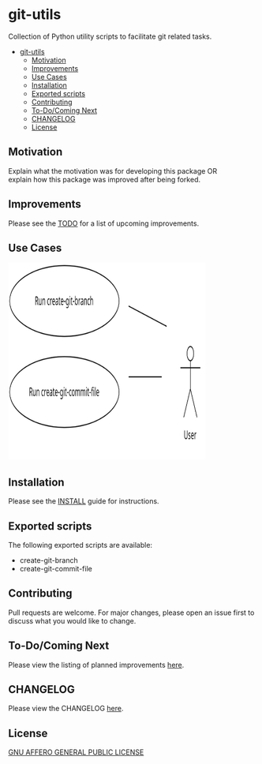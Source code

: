 # git-utils
Collection of Python utility scripts to facilitate git related tasks.

- [git-utils](#git-utils)
  - [Motivation](#motivation)
  - [Improvements](#improvements)
  - [Use Cases](#use-cases)
  - [Installation](#installation)
  - [Exported scripts](#exported-scripts)
  - [Contributing](#contributing)
  - [To-Do/Coming Next](#to-docoming-next)
  - [CHANGELOG](#changelog)
  - [License](#license)



## Motivation

Explain what the motivation was for developing this package OR<br>
explain how this package was improved after being forked.


## Improvements

Please see the [TODO](TODO.md) for a list of upcoming improvements.


## Use Cases

<img src="use_cases.png" width="400" height="400" alt="Use Cases diagram">

## Installation

Please see the [INSTALL](INSTALL.md) guide for instructions.

## Exported scripts

The following exported scripts are available:

- create-git-branch
- create-git-commit-file


## Contributing

Pull requests are welcome. For major changes, please open an issue first
to discuss what you would like to change.

## To-Do/Coming Next

Please view the listing of planned improvements [here](TODO.md).

## CHANGELOG

Please view the CHANGELOG [here](CHANGELOG.md).

## License

[GNU AFFERO GENERAL PUBLIC LICENSE](LICENSE)
